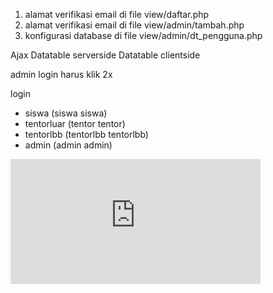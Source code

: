 <script>
        Lobibox.notify('default', {
            continueDelayOnInactiveTab: true,
            showClass: 'fadeInDown',
            hideClass: 'fadeUpDown',
            size: 'mini',
            position: 'center top',
            msg: 'Lorem ipsum dolor sit amet against apennine any created, spend loveliest, building stripes.'
        });
</script>

<!-- yang wajib di ganti -->
1. alamat verifikasi email di file view/daftar.php
1. alamat verifikasi email di file view/admin/tambah.php
2. konfigurasi database di file view/admin/dt_pengguna.php

<!-- fitur -->
Ajax
Datatable serverside
Datatable clientside

<!-- bug -->
admin login harus klik 2x

login
- siswa (siswa siswa)
- tentorluar (tentor tentor)
- tentorlbb (tentorlbb tentorlbb)
- admin (admin admin)


<iframe src="https://www.google.com/maps/embed?pb=!1m18!1m12!1m3!1d988.8181223609649!2d112.26153482917849!3d-7.54523467016689!2m3!1f0!2f0!3f0!3m2!1i1024!2i768!4f13.1!3m3!1m2!1s0x0%3A0x0!2zN8KwMzInNDIuOSJTIDExMsKwMTUnNDMuNSJF!5e0!3m2!1sen!2sid!4v1496370021902" width="400" height="200" frameborder="0" style="border:0" allowfullscreen></iframe>